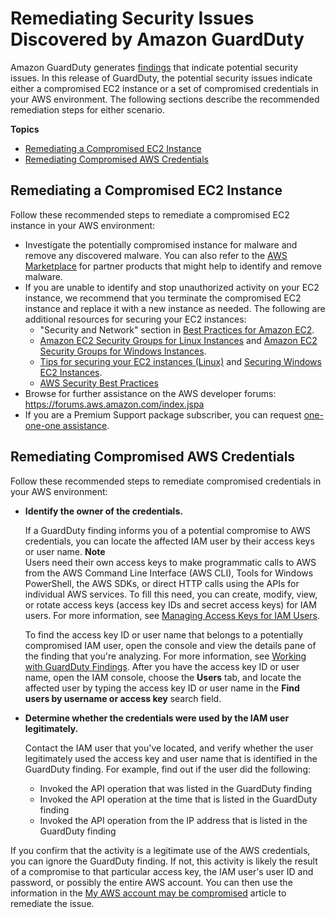 # Remediating Security Issues Discovered by Amazon GuardDuty<a name="guardduty_remediate"></a>

Amazon GuardDuty generates [findings](guardduty_findings.md) that indicate potential security issues\. In this release of GuardDuty, the potential security issues indicate either a compromised EC2 instance or a set of compromised credentials in your AWS environment\. The following sections describe the recommended remediation steps for either scenario\.

**Topics**
+ [Remediating a Compromised EC2 Instance](#compromised-ec2)
+ [Remediating Compromised AWS Credentials](#compromised-creds)

## Remediating a Compromised EC2 Instance<a name="compromised-ec2"></a>

Follow these recommended steps to remediate a compromised EC2 instance in your AWS environment:
+ Investigate the potentially compromised instance for malware and remove any discovered malware\. You can also refer to the [AWS Marketplace](https://aws.amazon.com/marketplace) for partner products that might help to identify and remove malware\.
+ If you are unable to identify and stop unauthorized activity on your EC2 instance, we recommend that you terminate the compromised EC2 instance and replace it with a new instance as needed\. The following are additional resources for securing your EC2 instances:
  + "Security and Network" section in [Best Practices for Amazon EC2](http://docs.aws.amazon.com/AWSEC2/latest/UserGuide/ec2-best-practices.html)\.
  + [Amazon EC2 Security Groups for Linux Instances](https://docs.aws.amazon.com/AWSEC2/latest/UserGuide/using-network-security.html) and [Amazon EC2 Security Groups for Windows Instances](https://docs.aws.amazon.com/AWSEC2/latest/WindowsGuide/using-network-security.html)\.
  + [Tips for securing your EC2 instances \(Linux\)](https://aws.amazon.com/articles/tips-for-securing-your-ec2-instance/) and [Securing Windows EC2 Instances](https://aws.amazon.com/answers/security/aws-securing-windows-instances/)\.
  + [AWS Security Best Practices](https://d0.awsstatic.com/whitepapers/Security/AWS_Security_Best_Practices.pdf)
+ Browse for further assistance on the AWS developer forums: [https://forums\.aws\.amazon\.com/index\.jspa](https://forums.aws.amazon.com/index.jspa) 
+ If you are a Premium Support package subscriber, you can request [one\-one\-one assistance](https://console.aws.amazon.com/support/home#/case/create?issueType=technical)\. 

## Remediating Compromised AWS Credentials<a name="compromised-creds"></a>

Follow these recommended steps to remediate compromised credentials in your AWS environment:
+ **Identify the owner of the credentials\.**

  If a GuardDuty finding informs you of a potential compromise to AWS credentials, you can locate the affected IAM user by their access keys or user name\.
**Note**  
Users need their own access keys to make programmatic calls to AWS from the AWS Command Line Interface \(AWS CLI\), Tools for Windows PowerShell, the AWS SDKs, or direct HTTP calls using the APIs for individual AWS services\. To fill this need, you can create, modify, view, or rotate access keys \(access key IDs and secret access keys\) for IAM users\. For more information, see [Managing Access Keys for IAM Users](http://docs.aws.amazon.com/IAM/latest/UserGuide/id_credentials_access-keys.html)\.

  To find the access key ID or user name that belongs to a potentially compromised IAM user, open the console and view the details pane of the finding that you're analyzing\. For more information, see [Working with GuardDuty Findings](guardduty_findings.md#guardduty_working-with-findings)\. After you have the access key ID or user name, open the IAM console, choose the **Users** tab, and locate the affected user by typing the access key ID or user name in the **Find users by username or access key** search field\. 
+ **Determine whether the credentials were used by the IAM user legitimately\.**

  Contact the IAM user that you've located, and verify whether the user legitimately used the access key and user name that is identified in the GuardDuty finding\. For example, find out if the user did the following:
  + Invoked the API operation that was listed in the GuardDuty finding
  + Invoked the API operation at the time that is listed in the GuardDuty finding
  + Invoked the API operation from the IP address that is listed in the GuardDuty finding

If you confirm that the activity is a legitimate use of the AWS credentials, you can ignore the GuardDuty finding\. If not, this activity is likely the result of a compromise to that particular access key, the IAM user's user ID and password, or possibly the entire AWS account\. You can then use the information in the [My AWS account may be compromised](https://aws.amazon.com/premiumsupport/knowledge-center/potential-account-compromise/) article to remediate the issue\.